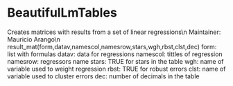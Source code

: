 # BeautifulLmTables
Creates matrices with results from a set of linear regressions\n
Maintainer: Mauricio Arango\n
result_mat(form,datav,namescol,namesrow,stars,wgh,rbst,clst,dec)
form: list with formulas
datav: data for regressions
namescol: tittles of regression
namesrow: regressors name
stars: TRUE for stars in the table
wgh: name of variable used to weight regression
rbst: TRUE for robust errors 
clst: name of variable used to cluster errors
dec: number of decimals in the table
